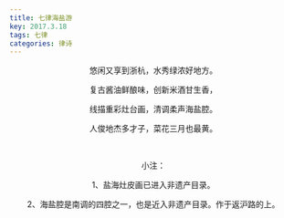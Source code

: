 ```yaml
---
title: 七律海盐游
key: 2017.3.18
tags: 七律
categories: 律诗
---
```


<p align="center">悠闲又享到浙杭，水秀绿浓好地方。
</p>
<p align="center">复古酱油鲜酿味，创新米酒甘生香，
</p>
<p align="center">线描重彩灶台画，清调柔声海盐腔。
</p>
<p align="center">人俊地杰多才子，菜花三月也最黄。
</p>
<p align="center"></br>
</p>
<p align="center">小注：
</p>
<p align="center">1、盐海灶皮画已进入非遗产目录。
</p>
<p align="center">2、海盐腔是南调的四腔之一，也是近入非遗产目录。作于返沪路的上。
</p>
<p align="center"></br>
</p>

